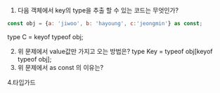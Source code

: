 1. 다음 객체에서 key의 type을 추출 할 수 있는 코드는 무엇인가?
```js
const obj = {a: 'jiwoo', b: 'hayoung', c:'jeongmin'} as const;
```

type C = keyof typeof obj; 

2. 위 문제에서 value값만 가지고 오는 방법은?
type Key = typeof obj[keyof typeof obj];
3. 위 문제에서 as const 의 이유는?

4.타입가드

